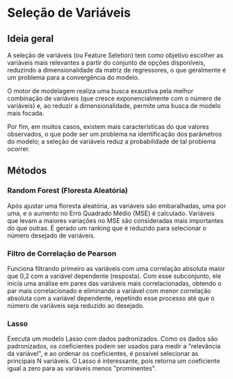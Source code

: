 # Seleção de Variáveis

## Ideia geral  

A seleção de variáveis (ou Feature Seletion) tem como objetivo escolher as variáveis mais relevantes a partir do conjunto de opções disponíveis, reduzindo a dimensionalidade da matriz de regressores, o que geralmente é um problema para a convergência do modelo. 

O motor de modelagem realiza uma busca exaustiva pela melhor combinação de variáveis (que cresce exponencialmente com o número de variáveis) e, ao reduzir a dimensionalidade, permite uma busca de modelo mais focada. 

Por fim, em muitos casos, existem mais características do que valores observados, o que pode ser um problema na identificação dos parâmetros do modelo; a seleção de variáveis reduz a probabilidade de tal problema ocorrer. 

## Métodos 

### Random Forest (Floresta Aleatória)

Após ajustar uma floresta aleatória, as variáveis são embaralhadas, uma por uma, e o aumento no Erro Quadrado Médio (MSE) é calculado. Variáveis que levam a maiores variações no MSE são consideradas mais importantes do que outras. É gerado um ranking que é reduzido para selecionar o número desejado de variáveis. 

### Filtro de Correlação de Pearson

Funciona filtrando primeiro as variáveis com uma correlação absoluta maior que 0,2 com a variável dependente (resposta). Com esse subconjunto, ele inicia uma análise em pares das variáveis mais correlacionadas, obtendo o par mais correlacionado e eliminando a variável com menor correlação absoluta com a variável dependente, repetindo esse processo até que o número de variáveis seja reduzido ao desejado. 

### Lasso 

Executa um modelo Lasso com dados padronizados. Como os dados são padronizados, os coeficientes podem ser usados para medir a "relevância da variável", e ao ordenar os coeficientes, é possível selecionar as principais N variáveis. O Lasso é interessante, pois retorna um coeficiente igual a zero para as variáveis menos "prominentes". 
